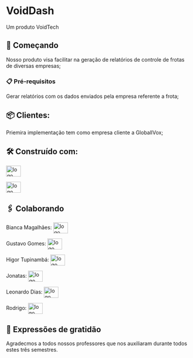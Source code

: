 # VoidDash

Um produto VoidTech

## 🚀 Começando

Nosso produto visa facilitar na geração de relatórios de controle de frotas de diversas empresas;

### 📋 Pré-requisitos

Gerar relatórios com os dados enviados pela empresa referente a frota;<br>



## 📦 Clientes:

Priemira implementação tem como empresa cliente a GloballVox;

## 🛠️ Construído com:


<img align="center" height="30" width="40" alt="logo PHP" src="https://cdn.jsdelivr.net/gh/devicons/devicon/icons/php/php-plain.svg" />

<img align="center" height="30" width="40" alt="logo MySql" src="https://cdn.jsdelivr.net/gh/devicons/devicon/icons/mysql/mysql-plain-wordmark.svg" /><br>



## 🖇️ Colaborando

Bianca Magalhães: <a href="https://github.com/GustavoGomesDaSilva/VoidDash" target="_blank"><img align="center" height="30" width="40" alt="logo GitHub" src="https://cdn.jsdelivr.net/gh/devicons/devicon/icons/github/github-original.svg" />
</a>

Gustavo Gomes: <a href="https://github.com/GustavoGomesDaSilva" target="_blank"><img align="center" height="30" width="40" alt="logo GitHub" src="https://cdn.jsdelivr.net/gh/devicons/devicon/icons/github/github-original.svg" />
</a>

Higor Tupinambá: <a href="https://github.com/GustavoGomesDaSilva/VoidDash" target="_blank"><img align="center" height="30" width="40" alt="logo GitHub" src="https://cdn.jsdelivr.net/gh/devicons/devicon/icons/github/github-original.svg" />
</a>

Jonatas: <a href="https://github.com/GustavoGomesDaSilva/VoidDash" target="_blank"><img align="center" height="30" width="40" alt="logo GitHub" src="https://cdn.jsdelivr.net/gh/devicons/devicon/icons/github/github-original.svg" />
</a>

Leonardo Dias: <a href="https://github.com/GustavoGomesDaSilva/VoidDash" target="_blank"><img align="center" height="30" width="40" alt="logo GitHub" src="https://cdn.jsdelivr.net/gh/devicons/devicon/icons/github/github-original.svg" />
</a>

Rodrigo: <a href="https://github.com/GustavoGomesDaSilva/VoidDash" target="_blank"><img align="center" height="30" width="40" alt="logo GitHub" src="https://cdn.jsdelivr.net/gh/devicons/devicon/icons/github/github-original.svg" />
</a>


## 🎁 Expressões de gratidão

Agradecmos a todos nossos professores que nos auxiliaram durante todos estes três semestres.


